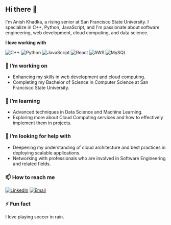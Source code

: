 ## Hi there 👋

I'm Anish Khadka, a rising senior at San Francisco State University. I specialize in C++, Python, JavaScript, and I'm passionate about software engineering, web development, cloud computing, and data science.

**I love working with**

![C++](https://img.shields.io/badge/C++-00599C?style=for-the-badge&logo=c%2B%2B&logoColor=white)
![Python](https://img.shields.io/badge/Python-3776AB?style=for-the-badge&logo=python&logoColor=white)
![JavaScript](https://img.shields.io/badge/JavaScript-F7DF1E?style=for-the-badge&logo=javascript&logoColor=black)
![React](https://img.shields.io/badge/React-20232A?style=for-the-badge&logo=react&logoColor=61DAFB)
![AWS](https://img.shields.io/badge/AWS-232F3E?style=for-the-badge&logo=amazon-aws&logoColor=white)
![MySQL](https://img.shields.io/badge/MySQL-4479A1?style=for-the-badge&logo=mysql&logoColor=white)

### 🔭 I’m working on

- Enhancing my skills in web development and cloud computing.
- Completing my Bachelor of Science in Computer Science at San Francisco State University.

### 🌱 I’m learning

- Advanced techniques in Data Science and Machine Learning.
- Exploring more about Cloud Computing services and how to effectively implement them in projects.

### 🤔 I’m looking for help with

- Deepening my understanding of cloud architecture and best practices in deploying scalable applications.
- Networking with professionals who are involved in Software Engineering and related fields.

### 📫 How to reach me

[![LinkedIn](https://img.shields.io/badge/linkedin-%230077B5.svg?style=for-the-badge&logo=linkedin&logoColor=white)](https://www.linkedin.com/in/anish-khadka-55025b11b/)
[![Email](https://img.shields.io/badge/Email-D14836?style=for-the-badge&logo=gmail&logoColor=white)](mailto:aneeshkhadka862@gmail.com)

### ⚡ Fun fact

I love playing soccer in rain.
